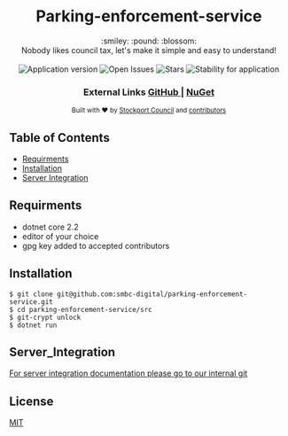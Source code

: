 <h1 align="center">Parking-enforcement-service</h1>

<div align="center">
  :smiley: :pound: :blossom:
</div>
<div align="center">
  Nobody likes council tax, let's make it simple and easy to understand!
</div>

<br />

<div align="center">
  <img alt="Application version" src="https://img.shields.io/badge/version-1.0.0-brightgreen.svg?style=flat-square" />
  <img alt="Open Issues" src="https://img.shields.io/github/issues/smbc-digital/revs-bens-service">
    <img alt="Stars" src="https://img.shields.io/github/stars/smbc-digital/revs-bens-service">
  <img alt="Stability for application" src="https://img.shields.io/badge/stability-experimental-orange.svg?style=flat-square" />
</div>

<div align="center">
  <h3>
    External Links
    <a href="https://github.com/smbc-digital">
      GitHub
    </a>
    <span> | </span>
    <a href="https://www.nuget.org/profiles/Stockport-Council">
      NuGet
    </a>
  </h3>
</div>

<div align="center">
  <sub>Built with ❤︎ by
  <a href="https://www.stockport.gov.uk">Stockport Council</a> and
  <a href="">
    contributors
  </a>
</div>


## Table of Contents
- [Requirments](#requirments)
- [Installation](#installation)
- [Server Integration](#server_integration)

## Requirments
- dotnet core 2.2
- editor of your choice
- gpg key added to accepted contributors


## Installation
```console
$ git clone git@github.com:smbc-digital/parking-enforcement-service.git
$ cd parking-enforcement-service/src
$ git-crypt unlock
$ dotnet run
```

## Server_Integration

[For server integration documentation please go to our internal git](https://git.stockport.gov.uk/devs/dts-documentation/wikis/Verint-Service-Integration)


## License
[MIT](https://tldrlegal.com/license/mit-license)


